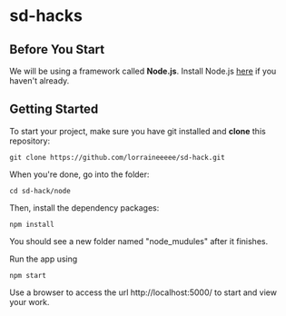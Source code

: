 # sd-hacks
## Before You Start
We will be using a framework called **Node.js**. Install Node.js [here](https://nodejs.org/en/download/package-manager/) if you haven't already.

## Getting Started
To start your project, make sure you have git installed and **clone** this repository:

`git clone https://github.com/lorraineeeee/sd-hack.git`

When you're done, go into the folder:

`cd sd-hack/node`

Then, install the dependency packages:

`npm install`

You should see a new folder named "node_mudules" after it finishes.

Run the app using 

`npm start` 

Use a browser to access the url http://localhost:5000/ to start and view your work.
